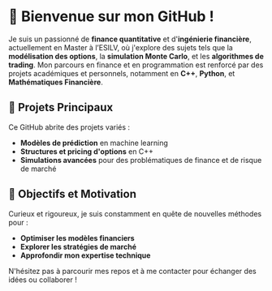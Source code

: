 # 👋 Bienvenue sur mon GitHub !

Je suis un passionné de **finance quantitative** et d'**ingénierie financière**, actuellement en Master à l’ESILV, où j'explore des sujets tels que la **modélisation des options**, la **simulation Monte Carlo**, et les **algorithmes de trading**. Mon parcours en finance et en programmation est renforcé par des projets académiques et personnels, notamment en **C++**, **Python**, et **Mathématiques Financière**. 

## 🌟 Projets Principaux
Ce GitHub abrite des projets variés :
- **Modèles de prédiction** en machine learning
- **Structures et pricing d'options** en C++
- **Simulations avancées** pour des problématiques de finance et de risque de marché

## 🎯 Objectifs et Motivation
Curieux et rigoureux, je suis constamment en quête de nouvelles méthodes pour :
- **Optimiser les modèles financiers**
- **Explorer les stratégies de marché**
- **Approfondir mon expertise technique**

N'hésitez pas à parcourir mes repos et à me contacter pour échanger des idées ou collaborer !
